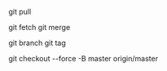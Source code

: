 



git pull

git fetch
git merge

git branch
git tag

git checkout --force -B master origin/master
